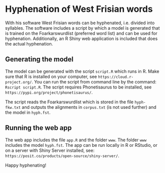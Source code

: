 # Hyphenation of West Frisian words

With his software West Frisian words can be hyphenated, i.e. divided into syllables. The software includes a script by which a model is generated that is trained on the Foarkarswurdlist (preferred word list) and can be used for hyphenation. Additionally, an R Shiny web application is included that does the actual hyphenation.

## Generating the model

The model can be generated with the script `script.R` which runs in R. Make sure that R is installed on your computer, see `https://cloud.r-project.org/`. You can run the script from command line by the command: `Rscript script.R`. The script requires Phonetisaurus to be installed, see `https://pypi.org/project/phonetisaurus/`.

The script reads the Foarkarswurdlist which is stored in the file `hyph-fkw.txt` and outputs the alignments in `corpus.txt` (is not used further) and the model in `hyph.fst`.

## Running the web app

The web app includes the file `app.R` and the folder `www`. The folder `www` includes the model `hyph.fst`. The app can be run locally in R or RStudio, or on a server with Shiny Server installed, see: `https://posit.co/products/open-source/shiny-server/`.

Happy hyphenating!

